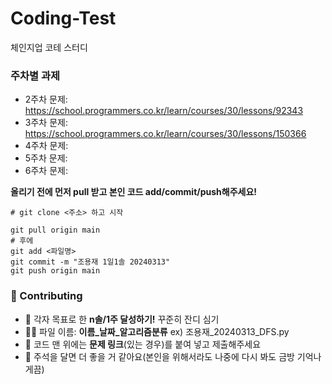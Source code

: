 # Coding-Test
체인지업 코테 스터디
### 주차별 과제
- 2주차 문제: https://school.programmers.co.kr/learn/courses/30/lessons/92343
- 3주차 문제: https://school.programmers.co.kr/learn/courses/30/lessons/150366
- 4주차 문제:
- 5주차 문제:
- 6주차 문제:

  
**올리기 전에 먼저 pull 받고 본인 코드 add/commit/push해주세요!**
```
# git clone <주소> 하고 시작

git pull origin main
# 후에
git add <파일명>
git commit -m "조용재 1일1솔 20240313"
git push origin main
```
### 🚀 Contributing
- 🌱 각자 목표로 한 **n솔/1주 달성하기!** 꾸준히 잔디 심기
- ✍🏻 파일 이름: **이름_날짜_알고리즘분류** ex) 조용재_20240313_DFS.py
- 🔗 코드 맨 위에는 **문제 링크**(있는 경우)를 붙여 넣고 제출해주세요
- 🔦 주석을 달면 더 좋을 거 같아요(본인을 위해서라도 나중에 다시 봐도 금방 기억나게끔)
